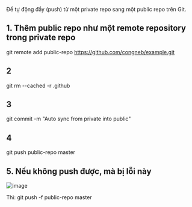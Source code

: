 Để tự động đẩy (push) từ một private repo sang một public repo trên Git.

## 1. Thêm public repo như một remote repository trong private repo
git remote add public-repo https://github.com/congneb/example.git

## 2
git rm --cached -r .github

## 3
git commit -m "Auto sync from private into public"

## 4
git push public-repo master

## 5. Nếu không push được, mà bị lỗi này
![image](https://github.com/user-attachments/assets/0e270e29-116f-4bb2-8325-2fa667b84454)

Thì: git push -f public-repo master
